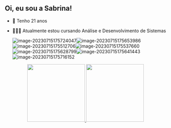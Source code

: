 ## Oi, eu sou a Sabrina! 

- :sunflower: Tenho 21 anos 

- 👩🏼‍💻 Atualmente estou cursando Análise e Desenvolvimento de Sistemas 

  

  ![image-20230715175724047](C:\Users\Sabrina\AppData\Roaming\Typora\typora-user-images\image-20230715175724047.png)![image-20230715175653986](C:\Users\Sabrina\AppData\Roaming\Typora\typora-user-images\image-20230715175653986.png)![image-20230715175512706](C:\Users\Sabrina\AppData\Roaming\Typora\typora-user-images\image-20230715175512706.png)![image-20230715175537660](C:\Users\Sabrina\AppData\Roaming\Typora\typora-user-images\image-20230715175537660.png)![image-20230715175628799](C:\Users\Sabrina\AppData\Roaming\Typora\typora-user-images\image-20230715175628799.png)![image-20230715175641443](C:\Users\Sabrina\AppData\Roaming\Typora\typora-user-images\image-20230715175641443.png)![image-20230715175716152](C:\Users\Sabrina\AppData\Roaming\Typora\typora-user-images\image-20230715175716152.png)

<div align="center">
  <a href="https://github.com/sabrinaslp">
  <img height="180em" src="https://github-readme-stats.vercel.app/api?username=sabrinaslp&show_icons=true&theme=dracula&include_all_commits=true&count_private=true"/>
  <img height="180em" src="https://github-readme-stats.vercel.app/api/top-langs/?username=sabrinaslp&layout=compact&langs_count=7&theme=dracula"/>
     </div>